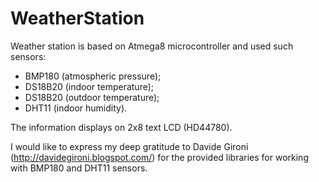 # WeatherStation
  Weather station is based on Atmega8 microcontroller and used such sensors:
  - BMP180 (atmospheric pressure);
  - DS18B20 (indoor temperature);
  - DS18B20 (outdoor temperature);
  - DHT11 (indoor humidity).
  
  The information displays on 2x8 text LCD (HD44780).
  
  I would like to express my deep gratitude to Davide Gironi (http://davidegironi.blogspot.com/) 
  for the provided libraries for working with BMP180 and DHT11 sensors.
